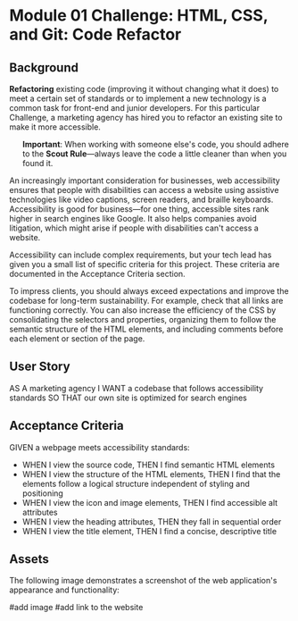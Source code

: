 <h1>Module 01 Challenge: HTML, CSS, and Git: Code Refactor</h1>

<h2>Background</h2>
<p>
<strong>Refactoring</strong> existing code (improving it without changing what it does) to meet a certain set of standards or to implement a new technology is a common task for front-end and junior developers. For this particular Challenge, a marketing agency has hired you to refactor an existing site to make it more accessible.
</p>

<ul>
<strong>Important</strong>: When working with someone else's code, you should adhere to the <strong>Scout Rule</strong>—always leave the code a little cleaner than when you found it.
</ul>

<p>
An increasingly important consideration for businesses, web accessibility ensures that people with disabilities can access a website using assistive technologies like video captions, screen readers, and braille keyboards. Accessibility is good for business—for one thing, accessible sites rank higher in search engines like Google. It also helps companies avoid litigation, which might arise if people with disabilities can't access a website.
</p>

<p>
Accessibility can include complex requirements, but your tech lead has given you a small list of specific criteria for this project. These criteria are documented in the Acceptance Criteria section.
</p>

<p>
To impress clients, you should always exceed expectations and improve the codebase for long-term sustainability. For example, check that all links are functioning correctly. You can also increase the efficiency of the CSS by consolidating the selectors and properties, organizing them to follow the semantic structure of the HTML elements, and including comments before each element or section of the page.
</p>

<h2>User Story</h2>
AS A marketing agency
I WANT a codebase that follows accessibility standards
SO THAT our own site is optimized for search engines

<h2>Acceptance Criteria</h2>
GIVEN a webpage meets accessibility standards:
<ul>
<li>WHEN I view the source code,
THEN I find semantic HTML elements</li>
<li>WHEN I view the structure of the HTML elements,
THEN I find that the elements follow a logical structure independent of styling and positioning</li>
<li>WHEN I view the icon and image elements,
THEN I find accessible alt attributes</li>
<li>WHEN I view the heading attributes,
THEN they fall in sequential order</li>
<li>WHEN I view the title element,
THEN I find a concise, descriptive title</li>
</ul>

<h2>Assets</h2>
<p>The following image demonstrates a screenshot of the web application's appearance and functionality:
</p>
#add image
#add link to the website
